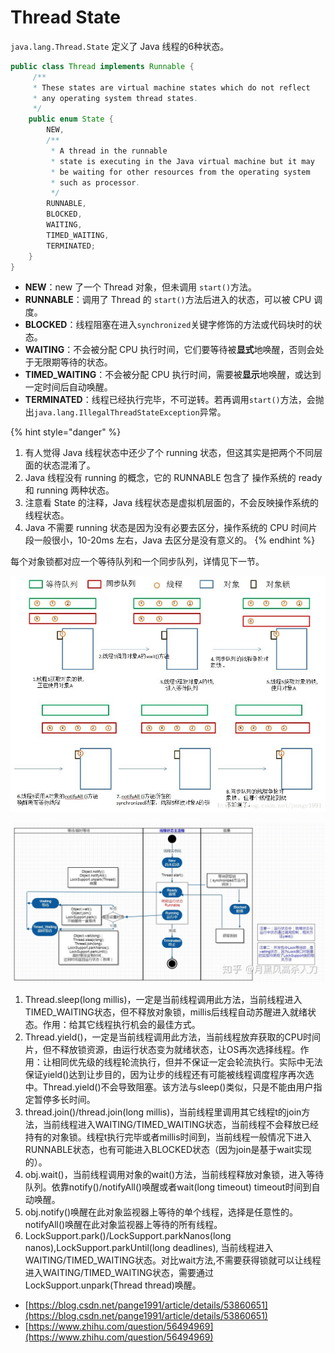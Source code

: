 # Thread State

`java.lang.Thread.State` 定义了 Java 线程的6种状态。

```java
public class Thread implements Runnable {
     /**
     * These states are virtual machine states which do not reflect
     * any operating system thread states.
     */
    public enum State {
        NEW,
        /**
         * A thread in the runnable
         * state is executing in the Java virtual machine but it may
         * be waiting for other resources from the operating system
         * such as processor.
         */
        RUNNABLE,
        BLOCKED,
        WAITING,
        TIMED_WAITING,
        TERMINATED;
    }
}
```

* **NEW**：new 了一个 Thread 对象，但未调用 `start()`方法。
* **RUNNABLE**：调用了 Thread 的 `start()`方法后进入的状态，可以被 CPU 调度。
* **BLOCKED**：线程阻塞在进入`synchronized`关键字修饰的方法或代码块时的状态。
* **WAITING**：不会被分配 CPU 执行时间，它们要等待被**显式**地唤醒，否则会处于无限期等待的状态。
* **TIMED\_WAITING**：不会被分配 CPU 执行时间，需要被**显示**地唤醒，或达到一定时间后自动唤醒。
* **TERMINATED**：线程已经执行完毕，不可逆转。若再调用`start()`方法，会抛出`java.lang.IllegalThreadStateException`异常。

{% hint style="danger" %}
1. 有人觉得 Java 线程状态中还少了个 running 状态，但这其实是把两个不同层面的状态混淆了。
2.  Java 线程没有 running 的概念，它的 RUNNABLE 包含了 操作系统的 ready 和 running 两种状态。
3. 注意看 State 的注释，Java 线程状态是虚拟机层面的，不会反映操作系统的线程状态。
4. Java 不需要 running 状态是因为没有必要去区分，操作系统的 CPU 时间片段一般很小，10-20ms 左右，Java 去区分是没有意义的。
{% endhint %}

每个对象锁都对应一个等待队列和一个同步队列，详情见下一节。

![&#x7B49;&#x5F85;&#x961F;&#x5217;&#x4E0E;&#x540C;&#x6B65;&#x961F;&#x5217;](../../.gitbook/assets/image%20%2827%29.png)

![&#x7EBF;&#x7A0B;&#x72B6;&#x6001;&#x7684;&#x53D8;&#x5316;](../../.gitbook/assets/image%20%2828%29.png)

1. Thread.sleep\(long millis\)，一定是当前线程调用此方法，当前线程进入TIMED\_WAITING状态，但不释放对象锁，millis后线程自动苏醒进入就绪状态。作用：给其它线程执行机会的最佳方式。 
2. Thread.yield\(\)，一定是当前线程调用此方法，当前线程放弃获取的CPU时间片，但不释放锁资源，由运行状态变为就绪状态，让OS再次选择线程。作用：让相同优先级的线程轮流执行，但并不保证一定会轮流执行。实际中无法保证yield\(\)达到让步目的，因为让步的线程还有可能被线程调度程序再次选中。Thread.yield\(\)不会导致阻塞。该方法与sleep\(\)类似，只是不能由用户指定暂停多长时间。 
3. thread.join\(\)/thread.join\(long millis\)，当前线程里调用其它线程t的join方法，当前线程进入WAITING/TIMED\_WAITING状态，当前线程不会释放已经持有的对象锁。线程t执行完毕或者millis时间到，当前线程一般情况下进入RUNNABLE状态，也有可能进入BLOCKED状态（因为join是基于wait实现的）。 
4. obj.wait\(\)，当前线程调用对象的wait\(\)方法，当前线程释放对象锁，进入等待队列。依靠notify\(\)/notifyAll\(\)唤醒或者wait\(long timeout\) timeout时间到自动唤醒。
5. obj.notify\(\)唤醒在此对象监视器上等待的单个线程，选择是任意性的。notifyAll\(\)唤醒在此对象监视器上等待的所有线程。
6. LockSupport.park\(\)/LockSupport.parkNanos\(long nanos\),LockSupport.parkUntil\(long deadlines\), 当前线程进入WAITING/TIMED\_WAITING状态。对比wait方法,不需要获得锁就可以让线程进入WAITING/TIMED\_WAITING状态，需要通过LockSupport.unpark\(Thread thread\)唤醒。

* [https://blog.csdn.net/pange1991/article/details/53860651](https://blog.csdn.net/pange1991/article/details/53860651)
* [https://www.zhihu.com/question/56494969](https://www.zhihu.com/question/56494969)





